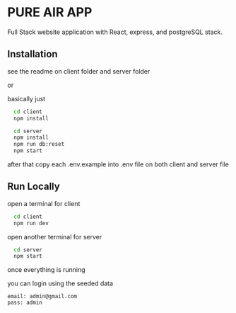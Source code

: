 # PURE AIR APP

Full Stack website application with React, express, and postgreSQL stack.


## Installation

see the readme on client folder and server folder

or

basically just 
```bash
  cd client
  npm install 

  cd server
  npm install
  npm run db:reset
  npm start
```

after that copy each .env.example into .env file on both client and server file


## Run Locally

open a terminal for client

```bash
  cd client
  npm run dev
```

open another terminal for server

```bash
  cd server
  npm start
```


once everything is running

you can login using the seeded data

```
email: admin@gmail.com 
pass: admin
```
